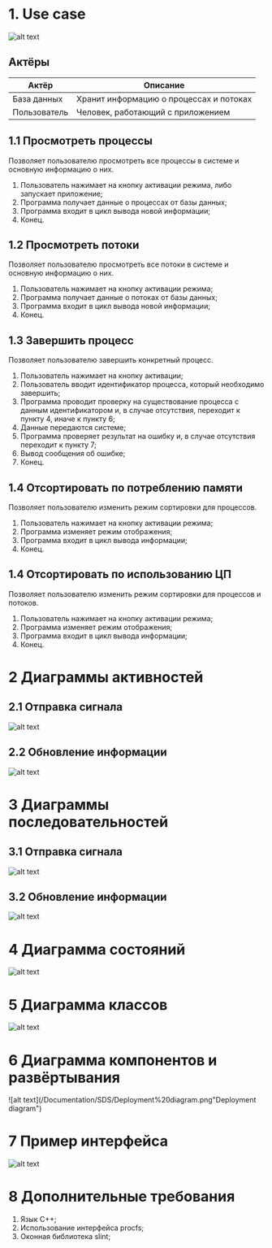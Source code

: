 # 1. Use case

![alt text](/Documentation/SDS/Use%20case%20diagram.png "Use case")

## Актёры
| Актёр | Описание |
| ----------- | ----------- |
| База данных | Хранит информацию о процессах и потоках |
| Пользователь | Человек, работающий с приложением |

## 1.1 Просмотреть процессы

Позволяет пользователю просмотреть все процессы в системе и основную информацию о них.

 1. Пользователь нажимает на кнопку активации режима, либо запускает приложение; 
 2. Программа получает данные о процессах от базы данных;
 3. Программа входит в цикл вывода новой информации;
 4. Конец.

## 1.2 Просмотреть потоки

Позволяет пользователю просмотреть все потоки в системе и основную информацию о них.

 1. Пользователь нажимает на кнопку активации режима; 
 2. Программа получает данные о потоках от базы данных;
 3. Программа входит в цикл вывода новой информации;
 4. Конец.

## 1.3 Завершить процесс

Позволяет пользователю завершить конкретный процесс.

 1. Пользователь нажимает на кнопку активации; 
 2. Пользователь вводит идентификатор процесса, который необходимо завершить;
 3. Программа проводит проверку на существование процесса с данным идентификатором и, в случае отсутствия, переходит к пункту 4, иначе к пункту 6;
 4. Данные передаются системе;
 5. Программа проверяет результат на ошибку и, в случае отсутствия переходит к пункту 7;
 6. Вывод сообщения об ошибке;
 7. Конец.

## 1.4 Отсортировать по потреблению памяти

Позволяет пользователю изменить режим сортировки для процессов.

 1. Пользователь нажимает на кнопку активации режима;
 2. Программа изменяет режим отображения;
 3. Программа входит в цикл вывода информации;
 4. Конец.

## 1.4 Отсортировать по использованию ЦП

Позволяет пользователю изменить режим сортировки для процессов и потоков.

 1. Пользователь нажимает на кнопку активации режима;
 2. Программа изменяет режим отображения;
 3. Программа входит в цикл вывода информации;
 4. Конец.

# 2 Диаграммы активностей

## 2.1 Отправка сигнала

![alt text](/Documentation/SDS/Activity%20diagram%201.png "Activity")

## 2.2 Обновление информации

![alt text](/Documentation/SDS/Activity%20diagram%202.png "Activity")

# 3 Диаграммы последовательностей

## 3.1 Отправка сигнала

![alt text](/Documentation/SDS/Sequence%20diagram%201.png "Sequence")

## 3.2 Обновление информации

![alt text](/Documentation/SDS/Sequence%20diagram%202.png "Sequence")

# 4 Диаграмма состояний

![alt text](/Documentation/SDS/State%20diagram.png "State")

# 5 Диаграмма классов

![alt text](/Documentation/SDS/Class%20Diagram.png "Class diagram")

# 6 Диаграмма компонентов и развёртывания

![alt text](/Documentation/SDS/Deployment%20diagram.png"Deployment diagram")

# 7 Пример интерфейса

![alt text](/Documentation/SRS/Main%20window.png "Main window")

# 8 Дополнительные требования

1. Язык C++;
2. Использование интерфейса procfs;
3. Оконная библиотека slint;
